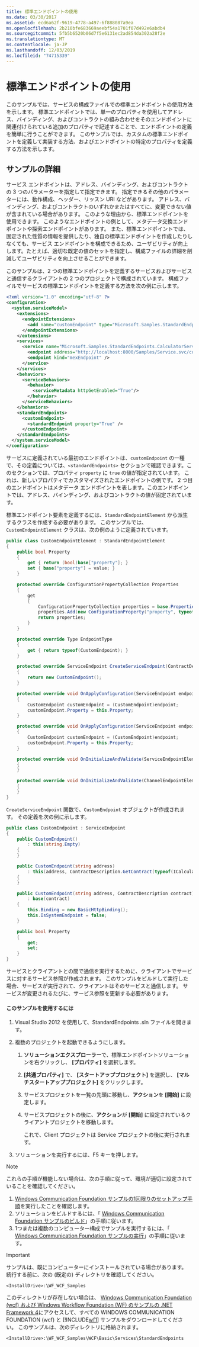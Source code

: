 ```yaml
---
title: 標準エンドポイントの使用
ms.date: 03/30/2017
ms.assetid: ecd6a62f-9619-4778-a497-6f888087a9ea
ms.openlocfilehash: 2b210bfe683669aeebf54a1701f07d492e6abdb4
ms.sourcegitcommit: 5fb5b6520b06d7f5e6131ec2ad854da302a28f2e
ms.translationtype: MT
ms.contentlocale: ja-JP
ms.lasthandoff: 12/03/2019
ms.locfileid: "74715339"
---
```

# <a name="usage-of-standard-endpoints"></a>標準エンドポイントの使用

このサンプルでは、サービスの構成ファイルでの標準エンドポイントの使用方法を示します。 標準エンドポイントでは、単一のプロパティを使用してアドレス、バインディング、およびコントラクトの組み合わせをそのエンドポイントに関連付けられている追加のプロパティで記述することで、エンドポイントの定義を簡単に行うことができます。 このサンプルでは、カスタムの標準エンドポイントを定義して実装する方法、およびエンドポイントの特定のプロパティを定義する方法を示します。

## <a name="sample-details"></a>サンプルの詳細

サービス エンドポイントは、アドレス、バインディング、およびコントラクトの 3 つのパラメーターを指定して指定できます。 指定できるその他のパラメーターには、動作構成、ヘッダー、リッスン URI などがあります。 アドレス、バインディング、およびコントラクトのいずれかまたはすべてに、変更できない値が含まれている場合があります。 このような理由から、標準エンドポイントを使用できます。 このようなエンドポイントの例として、メタデータ交換エンドポイントや探索エンドポイントがあります。 また、標準エンドポイントでは、固定された性質の情報を提供したり、独自の標準エンドポイントを作成したりしなくても、サービス エンドポイントを構成できるため、ユーザビリティが向上します。たとえば、適切な既定の値のセットを指定し、構成ファイルの詳細を削減してユーザビリティを向上させることができます。

このサンプルは、2 つの標準エンドポイントを定義するサービスおよびサービスと通信するクライアントの 2 つのプロジェクトで構成されています。 構成ファイルでサービスの標準エンドポイントを定義する方法を次の例に示します。

```xml
<?xml version="1.0" encoding="utf-8" ?>
<configuration>
  <system.serviceModel>
    <extensions>
      <endpointExtensions>
        <add name="customEndpoint" type="Microsoft.Samples.StandardEndpoints.CustomEndpointCollectionElement, service" />
      </endpointExtensions>
    </extensions>
    <services>
      <service name="Microsoft.Samples.StandardEndpoints.CalculatorService">
        <endpoint address="http://localhost:8000/Samples/Service.svc/customEndpoint" contract="Microsoft.Samples.StandardEndpoints.ICalculator" kind="customEndpoint" />
        <endpoint kind="mexEndpoint" />
      </service>
    </services>
    <behaviors>
      <serviceBehaviors>
        <behavior>
          <serviceMetadata httpGetEnabled="True"/>
        </behavior>
      </serviceBehaviors>
    </behaviors>
    <standardEndpoints>
      <customEndpoint>
        <standardEndpoint property="True" />
      </customEndpoint>
    </standardEndpoints>
  </system.serviceModel>
</configuration>
```

サービスに定義されている最初のエンドポイントは、`customEndpoint` の一種で、その定義については、`<standardEndpoints>` セクションで確認できます。このセクションでは、プロパティ `property` に `true` の値が指定されています。 これは、新しいプロパティでカスタマイズされたエンドポイントの例です。 2 つ目のエンドポイントはメタデータ エンドポイントを表します。このエンドポイントでは、アドレス、バインディング、およびコントラクトの値が固定されています。

標準エンドポイント要素を定義するには、`StandardEndpointElement` から派生するクラスを作成する必要があります。 このサンプルでは、`CustomEndpointElement` クラスは、次の例のように定義されています。

```csharp
public class CustomEndpointElement : StandardEndpointElement
{
    public bool Property
    {
        get { return (bool)base["property"]; }
        set { base["property"] = value; }
    }

    protected override ConfigurationPropertyCollection Properties
    {
        get
        {
            ConfigurationPropertyCollection properties = base.Properties;
            properties.Add(new ConfigurationProperty("property", typeof(bool), false, ConfigurationPropertyOptions.None));
            return properties;
        }
    }

    protected override Type EndpointType
    {
        get { return typeof(CustomEndpoint); }
    }

    protected override ServiceEndpoint CreateServiceEndpoint(ContractDescription contract)
    {
        return new CustomEndpoint();
    }

    protected override void OnApplyConfiguration(ServiceEndpoint endpoint, ServiceEndpointElement serviceEndpointElement)
    {
        CustomEndpoint customEndpoint = (CustomEndpoint)endpoint;
        customEndpoint.Property = this.Property;
    }

    protected override void OnApplyConfiguration(ServiceEndpoint endpoint, ChannelEndpointElement channelEndpointElement)
    {
        CustomEndpoint customEndpoint = (CustomEndpoint)endpoint;
        customEndpoint.Property = this.Property;
    }

    protected override void OnInitializeAndValidate(ServiceEndpointElement serviceEndpointElement)
    {
    }

    protected override void OnInitializeAndValidate(ChannelEndpointElement channelEndpointElement)
    {
    }
}
```

`CreateServiceEndpoint` 関数で、`CustomEndpoint` オブジェクトが作成されます。 その定義を次の例に示します。

```csharp
public class CustomEndpoint : ServiceEndpoint
{
    public CustomEndpoint()
        : this(string.Empty)
    {
    }

    public CustomEndpoint(string address)
        : this(address, ContractDescription.GetContract(typeof(ICalculator)))
    {
    }

    public CustomEndpoint(string address, ContractDescription contract)
        : base(contract)
    {
        this.Binding = new BasicHttpBinding();
        this.IsSystemEndpoint = false;
    }

    public bool Property
    {
        get;
        set;
    }
}
```

 サービスとクライアントとの間で通信を実行するために、クライアントでサービスに対するサービス参照が作成されます。 このサンプルをビルドして実行した場合、サービスが実行されて、クライアントはそのサービスと通信します。 サービスが変更されるたびに、サービス参照を更新する必要があります。

#### <a name="to-use-this-sample"></a>このサンプルを使用するには

1. Visual Studio 2012 を使用して、StandardEndpoints .sln ファイルを開きます。

2. 複数のプロジェクトを起動できるようにします。

    1. **ソリューションエクスプローラー**で、標準エンドポイントソリューションを右クリックし、 **[プロパティ]** を選択します。

    2. **[共通プロパティ]** で、 **[スタートアッププロジェクト]** を選択し、 **[マルチスタートアッププロジェクト]** をクリックします。

    3. サービスプロジェクトを一覧の先頭に移動し、**アクション**を **[開始]** に設定します。

    4. サービスプロジェクトの後に、**アクション**が **[開始]** に設定されているクライアントプロジェクトを移動します。

         これで、Client プロジェクトは Service プロジェクトの後に実行されます。

3. ソリューションを実行するには、F5 キーを押します。

> [!NOTE]
> これらの手順が機能しない場合は、次の手順に従って、環境が適切に設定されていることを確認してください。
>
> 1. [Windows Communication Foundation サンプルの1回限りのセットアップ手順](one-time-setup-procedure-for-the-wcf-samples.md)を実行したことを確認します。
> 2. ソリューションをビルドするには、「 [Windows Communication Foundation サンプルのビルド](building-the-samples.md)」の手順に従います。
> 3. 1つまたは複数のコンピューター構成でサンプルを実行するには、「 [Windows Communication Foundation サンプルの実行](running-the-samples.md)」の手順に従います。

> [!IMPORTANT]
> サンプルは、既にコンピューターにインストールされている場合があります。 続行する前に、次の (既定の) ディレクトリを確認してください。
>
> `<InstallDrive>:\WF_WCF_Samples`
>
> このディレクトリが存在しない場合は、 [Windows Communication Foundation (wcf) および Windows Workflow Foundation (WF) のサンプルの .NET Framework 4](https://www.microsoft.com/download/details.aspx?id=21459)にアクセスして、すべての WINDOWS COMMUNICATION FOUNDATION (wcf) と [!INCLUDE[wf1](../../../../includes/wf1-md.md)] サンプルをダウンロードしてください。 このサンプルは、次のディレクトリに格納されます。
>
> `<InstallDrive>:\WF_WCF_Samples\WCF\Basic\Services\StandardEndpoints`
